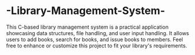 # -Library-Management-System-
This C-based library management system is a practical application showcasing data structures, file handling, and user input handling. It allows users to add books, search for books, and issue books to members. Feel free to enhance or customize this project to fit your library's requirements.
